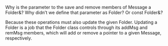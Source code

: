 Why is the parameter to the save and remove members of Message a Folder&? Why didn’t we define that parameter as Folder? Or const Folder&?

Because these operations must also update the given Folder. Updating a Folder is a job that the Folder class controls through its addMsg and remMsg members, which will add or remove a pointer to a given Message, respectively.